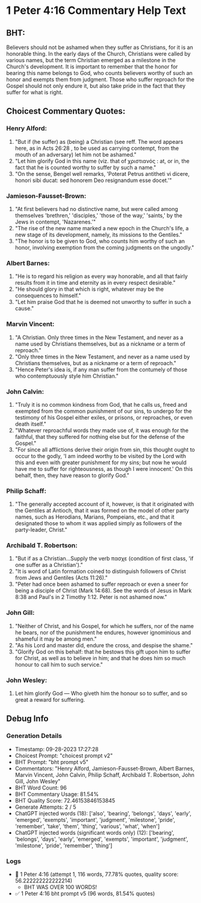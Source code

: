 # 1 Peter 4:16 Commentary Help Text

## BHT:
Believers should not be ashamed when they suffer as Christians, for it is an honorable thing. In the early days of the Church, Christians were called by various names, but the term Christian emerged as a milestone in the Church's development. It is important to remember that the honor for bearing this name belongs to God, who counts believers worthy of such an honor and exempts them from judgment. Those who suffer reproach for the Gospel should not only endure it, but also take pride in the fact that they suffer for what is right.

## Choicest Commentary Quotes:
### Henry Alford:
1. "But if (he suffer)  as (being)  a Christian (see reff. The word appears here, as in Acts 26:28 , to be used as carrying contempt, from the mouth of an adversary)  let him not be ashamed."
2. "Let him glorify God in this name (viz. that of χριστιανός : at, or in, the fact that he is counted worthy to suffer by such a name."
3. "On the sense, Bengel well remarks, 'Poterat Petrus antitheti vi dicere, honori sibi ducat: sed honorem Deo resignandum esse docet.'"

### Jamieson-Fausset-Brown:
1. "At first believers had no distinctive name, but were called among themselves 'brethren,' 'disciples,' 'those of the way,' 'saints,' by the Jews in contempt, 'Nazarenes.'" 
2. "The rise of the new name marked a new epoch in the Church's life, a new stage of its development, namely, its missions to the Gentiles." 
3. "The honor is to be given to God, who counts him worthy of such an honor, involving exemption from the coming judgments on the ungodly."

### Albert Barnes:
1. "He is to regard his religion as every way honorable, and all that fairly results from it in time and eternity as in every respect desirable."
2. "He should glory in that which is right, whatever may be the consequences to himself."
3. "Let him praise God that he is deemed not unworthy to suffer in such a cause."

### Marvin Vincent:
1. "A Christian. Only three times in the New Testament, and never as a name used by Christians themselves, but as a nickname or a term of reproach."
2. "Only three times in the New Testament, and never as a name used by Christians themselves, but as a nickname or a term of reproach."
3. "Hence Peter's idea is, if any man suffer from the contumely of those who contemptuously style him Christian."

### John Calvin:
1. "Truly it is no common kindness from God, that he calls us, freed and exempted from the common punishment of our sins, to undergo for the testimony of his Gospel either exiles, or prisons, or reproaches, or even death itself."
2. "Whatever reproachful words they made use of, it was enough for the faithful, that they suffered for nothing else but for the defense of the Gospel."
3. "For since all afflictions derive their origin from sin, this thought ought to occur to the godly, 'I am indeed worthy to be visited by the Lord with this and even with greater punishment for my sins; but now he would have me to suffer for righteousness, as though I were innocent.' On this behalf, then, they have reason to glorify God."

### Philip Schaff:
1. "The generally accepted account of it, however, is that it originated with the Gentiles at Antioch, that it was formed on the model of other party names, such as Herodians, Marians, Pompeians, etc., and that it designated those to whom it was applied simply as followers of the party-leader, Christ."

### Archibald T. Robertson:
1. "But if as a Christian...Supply the verb πασχε (condition of first class, 'if one suffer as a Christian')." 
2. "It is word of Latin formation coined to distinguish followers of Christ from Jews and Gentiles (Acts 11:26)."
3. "Peter had once been ashamed to suffer reproach or even a sneer for being a disciple of Christ (Mark 14:68). See the words of Jesus in Mark 8:38 and Paul's in 2 Timothy 1:12. Peter is not ashamed now."

### John Gill:
1. "Neither of Christ, and his Gospel, for which he suffers, nor of the name he bears, nor of the punishment he endures, however ignominious and shameful it may be among men."
2. "As his Lord and master did, endure the cross, and despise the shame."
3. "Glorify God on this behalf: that he bestows this gift upon him to suffer for Christ, as well as to believe in him; and that he does him so much honour to call him to such service."

### John Wesley:
1. Let him glorify God — Who giveth him the honour so to suffer, and so great a reward for suffering.


## Debug Info
### Generation Details
- Timestamp: 09-28-2023 17:27:28
- Choicest Prompt: "choicest prompt v2"
- BHT Prompt: "bht prompt v5"
- Commentators: "Henry Alford, Jamieson-Fausset-Brown, Albert Barnes, Marvin Vincent, John Calvin, Philip Schaff, Archibald T. Robertson, John Gill, John Wesley"
- BHT Word Count: 96
- BHT Commentary Usage: 81.54%
- BHT Quality Score: 72.46153846153845
- Generate Attempts: 2 / 5
- ChatGPT injected words (18):
	['also', 'bearing', 'belongs', 'days', 'early', 'emerged', 'exempts', 'important', 'judgment', 'milestone', 'pride', 'remember', 'take', 'them', 'thing', 'various', 'what', 'when']
- ChatGPT injected words (significant words only) (12):
	['bearing', 'belongs', 'days', 'early', 'emerged', 'exempts', 'important', 'judgment', 'milestone', 'pride', 'remember', 'thing']

### Logs
- 🔄 1 Peter 4:16 (attempt 1, 116 words, 77.78% quotes, quality score: 56.222222222222214) 
	- BHT WAS OVER 100 WORDS!
- ✅ 1 Peter 4:16 bht prompt v5 (96 words, 81.54% quotes)